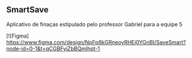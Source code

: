 ## SmartSave
Aplicativo de finaças estipulado pelo professor Gabriel para a equipe 5

[![Figma] https://www.figma.com/design/NpFp6kGRneoyRHEj0YGnBI/SaveSmart?node-id=0-1&t=qCGBFyiZbBQmlhpt-1

